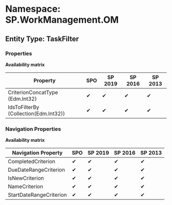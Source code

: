 # Namespace: SP.WorkManagement.OM
## Entity Type: TaskFilter

### Properties

**Availability matrix**

Property | SPO | SP 2019 | SP 2016 | SP 2013
----------|-----|---------|---------|--------
CriterionConcatType (Edm.Int32) | ✔ | ✔ | ✔ | ✔
IdsToFilterBy (Collection(Edm.Int32)) | ✔ | ✔ | ✔ | ✔

### Navigation Properties

**Availability matrix**

Navigation Property | SPO | SP 2019 | SP 2016 | SP 2013
----------|-----|---------|---------|--------
CompletedCriterion | ✔ | ✔ | ✔ | ✔
DueDateRangeCriterion | ✔ | ✔ | ✔ | ✔
IsNewCriterion | ✔ | ✔ | ✔ | ✔
NameCriterion | ✔ | ✔ | ✔ | ✔
StartDateRangeCriterion | ✔ | ✔ | ✔ | ✔

